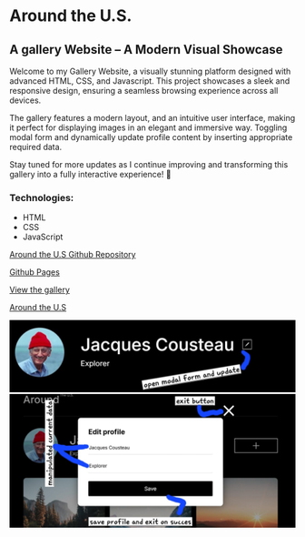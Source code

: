 # Around the U.S.

## A gallery Website – A Modern Visual Showcase

Welcome to my Gallery Website, a visually stunning platform designed with advanced HTML, CSS, and Javascript. This project showcases a sleek and responsive design, ensuring a seamless browsing experience across all devices.

The gallery features a modern layout, and an intuitive user interface, making it perfect for displaying images in an elegant and immersive way. Toggling modal form and dynamically update profile content by inserting appropriate required data.

Stay tuned for more updates as I continue improving and transforming this gallery into a fully interactive experience! 🚀

### Technologies:

- HTML
- CSS
- JavaScript

[Around the U.S Github Repository](https://github.com/habibAbdelgaber/se_project_aroundtheus)

[Github Pages](https://github.com/habibAbdelgaber/se_project_aroundtheus/settings/pages)

[View the gallery](https://gallery.pymastery.com/)

[Around the U.S](https://vimeo.com/1052391061/27c08d2eae)

![Open Modal Button](./images/modal-form-features-1.jpg)
![Profile Update Form](./images/modal-form-features-2.jpg)
